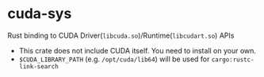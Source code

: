 cuda-sys
=========

Rust binding to CUDA Driver(`libcuda.so`)/Runtime(`libcudart.so`) APIs

- This crate does not include CUDA itself. You need to install on your own.
- `$CUDA_LIBRARY_PATH` (e.g. `/opt/cuda/lib64`) will be used for `cargo:rustc-link-search`
